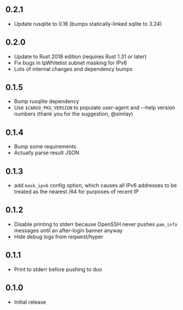 0.2.1
-----
- Update rusqlite to 0.16 (bumps statically-linked sqlite to 3.24)

0.2.0
-----
- Update to Rust 2018 edition (requires Rust 1.31 or later)
- Fix bugs in IpWhitelist subnet masking for IPv6
- Lots of internal changes and dependency bumps

0.1.5
-----
- Bump rusqlite dependency
- Use `$CARGO_PKG_VERSION` to populate user-agent and --help version numbers (thank you for the suggestion, @simlay)

0.1.4
-----
- Bump some requirements
- Actually parse result JSON

0.1.3
-----
- add `mask_ipv6` config option, which causes all IPv6 addresses to be treated as the nearest /64 for purposes of recent IP

0.1.2
----
- Disable printing to stderr because OpenSSH never pushes `pam_info` messages until an after-login banner anyway
- Hide debug logs from reqwest/hyper

0.1.1
-----
- Print to stderr before pushing to duo

0.1.0
-----
- Initial release
